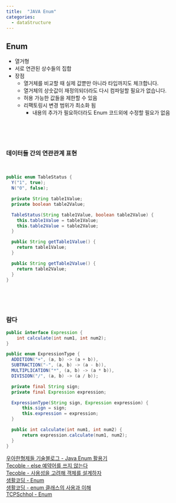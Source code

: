 ```yaml
---
title:  "JAVA Enum"
categories:
  - dataStructure
---
```


## Enum
- 열거형
- 서로 연관된 상수들의 집합
- 장점
  - 열거체를 비교할 때 실제 값뿐만 아니라 타입까지도 체크합니다.
  - 열거체의 상숫값이 재정의되더라도 다시 컴파일할 필요가 없습니다.
  - 허용 가능한 값들을 제한할 수 있음
  - 리팩토링시 변경 범위가 최소화 됨
    - 내용의 추가가 필요하더라도 Enum 코드외에 수정할 필요가 없음

<br/><br/><br/>

### 데이터들 간의 연관관계 표현

<br/>

```java
public enum TableStatus {
  Y("1", true);
  N("0", false);

  private String table1Value;
  private boolean table2Value;

  TableStatus(String table1Value, boolean table2Value) {
    this.table1Value = table1Value;
    this.table2Value = table2Value;
  }

  public String getTable1Value() {
    return table1Value;
  }

  public String getTable2Value() {
    return table2Value;
  }
}
```

<br/><br/><br/>

### 람다 

```java
public interface Expression {
    int calculate(int num1, int num2);
}
```

```java
public enum ExpressionType {
  ADDITION("+", (a, b) -> (a + b)),
  SUBTRACTION("-", (a, b) -> (a - b)),
  MULTIPLICATION("*", (a, b) -> (a * b)),
  DIVISION("/", (a, b) -> (a / b));

  private final String sign;
  private final Expression expression;

  ExpressionType(String sign, Expression expression) {
      this.sign = sign;
      this.expression = expression;
  }

  public int calculate(int num1, int num2) {
      return expression.calculate(num1, num2);
  }
}
```




[우아한형제들 기술블로그 - Java Enum 활용기](https://techblog.woowahan.com/2527/)   
[Tecoble - else 예약어를 쓰지 않는다](https://tecoble.techcourse.co.kr/post/2020-07-29-dont-use-else/)   
[Tecoble - 사용성을 고려해 객체를 설계하자](https://tecoble.techcourse.co.kr/post/2020-08-18-plan-reusable-object/)   
[생활코딩 - Enum](https://opentutorials.org/course/2517/14151)   
[생활코딩 - enum 클래스의 사용과 이해](https://opentutorials.org/module/1226/8025)   
[TCPSchhol - Enum](http://www.tcpschool.com/java/java_api_enum)   
[](https://smjeon.dev/etc/java-enum/)